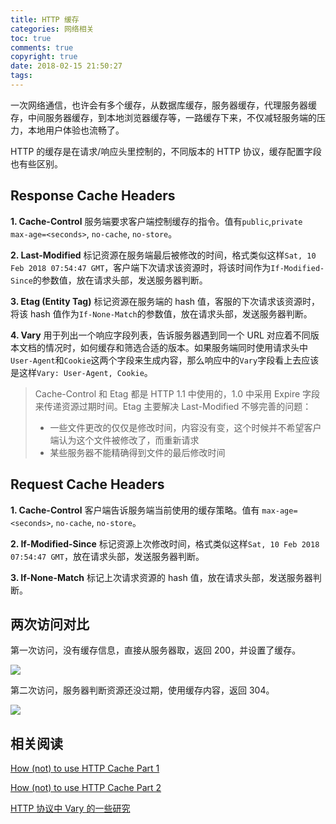 ```yaml
---
title: HTTP 缓存
categories: 网络相关
toc: true
comments: true
copyright: true
date: 2018-02-15 21:50:27
tags:
---
```


一次网络通信，也许会有多个缓存，从数据库缓存，服务器缓存，代理服务器缓存，中间服务器缓存，到本地浏览器缓存等，一路缓存下来，不仅减轻服务端的压力，本地用户体验也流畅了。

HTTP 的缓存是在请求/响应头里控制的，不同版本的 HTTP 协议，缓存配置字段也有些区别。

<!--more-->

## Response Cache Headers

**1. Cache-Control** 服务端要求客户端控制缓存的指令。值有`public`,`private` ` max-age=<seconds>`, `no-cache`, `no-store`。

**2. Last-Modified** 标记资源在服务端最后被修改的时间，格式类似这样`Sat, 10 Feb 2018 07:54:47 GMT`，客户端下次请求该资源时，将该时间作为`If-Modified-Since`的参数值，放在请求头部，发送服务器判断。

**3. Etag (Entity Tag)** 标记资源在服务端的 hash 值，客服的下次请求该资源时，将该 hash 值作为`If-None-Match`的参数值，放在请求头部，发送服务器判断。

**4. Vary** 用于列出一个响应字段列表，告诉服务器遇到同一个 URL 对应着不同版本文档的情况时，如何缓存和筛选合适的版本。如果服务端同时使用请求头中`User-Agent`和`Cookie`这两个字段来生成内容，那么响应中的`Vary`字段看上去应该是这样`Vary: User-Agent, Cookie`。

> Cache-Control 和 Etag 都是 HTTP 1.1 中使用的，1.0 中采用 Expire 字段来传递资源过期时间。Etag 主要解决 Last-Modified 不够完善的问题：
>
> - 一些文件更改的仅仅是修改时间，内容没有变，这个时候并不希望客户端认为这个文件被修改了，而重新请求
> - 某些服务器不能精确得到文件的最后修改时间

## Request Cache Headers

**1. Cache-Control** 客户端告诉服务端当前使用的缓存策略。值有 `max-age=<seconds>`, `no-cache`, `no-store`。

**2. If-Modified-Since** 标记资源上次修改时间，格式类似这样`Sat, 10 Feb 2018 07:54:47 GMT`，放在请求头部，发送服务器判断。

**3. If-None-Match** 标记上次请求资源的 hash 值，放在请求头部，发送服务器判断。



## 两次访问对比

第一次访问，没有缓存信息，直接从服务器取，返回 200，并设置了缓存。

![](/images/http/http-cache-1.png)



第二次访问，服务器判断资源还没过期，使用缓存内容，返回 304。

![](/images/http/http-cache-2.png)



## 相关阅读

[How (not) to use HTTP Cache Part 1](https://medium.com/@udnisap/how-not-to-use-http-cache-part-1-3888b09bd3b2)

[How (not) to use HTTP Cache Part 2](https://medium.com/@udnisap/how-not-to-use-http-cache-part-2-a394efb89c4b)

[HTTP 协议中 Vary 的一些研究](https://imququ.com/post/vary-header-in-http.html)